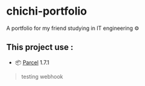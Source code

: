 # chichi-portfolio
A portfolio for my friend studying in IT engineering ⚙️

## This project use :

* 📦 [Parcel](http://parceljs.org) 1.7.1

> testing webhook
